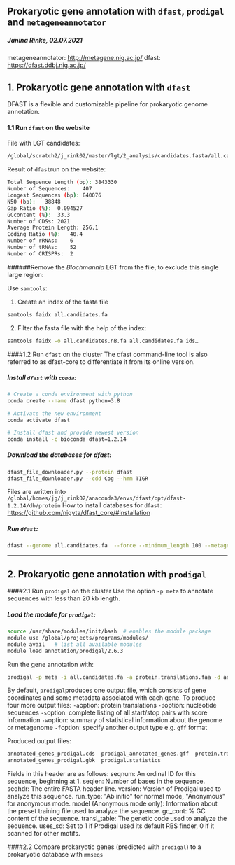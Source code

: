 ## Prokaryotic gene annotation with `dfast`, `prodigal` and `metageneannotator`

##### Janina Rinke, 02.07.2021

metageneannotator: http://metagene.nig.ac.jp/
dfast: https://dfast.ddbj.nig.ac.jp/


## 1. Prokaryotic gene annotation with `dfast`
DFAST is a flexible and customizable pipeline for prokaryotic genome annotation.
#### 1.1 Run `dfast` on the website

File with LGT candidates:
```bash
/global/scratch2/j_rink02/master/lgt/2_analysis/candidates.fasta/all.candidates.fa
```
Result of `dfast`run on the website:
```bash
Total Sequence Length (bp):	3843330
Number of Sequences:	407
Longest Sequences (bp):	840076
N50 (bp):	38848
Gap Ratio (%):	0.094527
GCcontent (%):	33.3
Number of CDSs:	2021
Average Protein Length:	256.1
Coding Ratio (%):	40.4
Number of rRNAs:	6
Number of tRNAs:	52
Number of CRISPRs:	2
```

######Remove the *Blochmannia* LGT from the file, to exclude this single large region:

Use `samtools`:
1. Create an index of the fasta file
```bash
samtools faidx all.candidates.fa
```
2. Filter the fasta file with the help of the index:
```bash
samtools faidx -o all.candidates.nB.fa all.candidates.fa ids…
```

####1.2 Run `dfast` on the cluster
The dfast command-line tool is also referred to as dfast-core to differentiate it from its online version.
##### Install `dfast` with `conda`:
```bash
# Create a conda environment with python
conda create --name dfast python=3.8

# Activate the new environment
conda activate dfast

# Install dfast and provide newest version
conda install -c bioconda dfast=1.2.14
```

##### Download the databases for dfast:
```bash
dfast_file_downloader.py --protein dfast
dfast_file_downloader.py --cdd Cog --hmm TIGR
```
Files are written into `/global/homes/jg/j_rink02/anaconda3/envs/dfast/opt/dfast-1.2.14/db/protein`
How to install databases for `dfast`: https://github.com/nigyta/dfast_core/#installation

##### Run `dfast`:
```bash
dfast --genome all.candidates.fa  --force --minimum_length 100 --metagenome -o /global/scratch2/j_rink02/master/lgt/2_analysis/gene_annotation/dfast
```
-------------------------------------------------------------------------
## 2. Prokaryotic gene annotation with `prodigal`

####2.1 Run `prodigal` on the cluster
Use the option `-p meta` to annotate sequences with less than 20 kb length.

##### Load the module for `prodigal`:
```bash
source /usr/share/modules/init/bash  # enables the module package
module use /global/projects/programs/modules/
module avail   # list all available modules
module load annotation/prodigal/2.6.3
```  

Run the gene annotation with:
```bash
prodigal -p meta -i all.candidates.fa -a protein.translations.faa -d annotated_genes_prodigal.cds -w prodigal.statistics -f gff -o /global/scratch2/j_rink02/master/lgt/2_analysis/gene_annotation/prodigal/prodigal_annotated_genes.gff
```

By default, `prodigal`produces one output file, which consists of gene coordinates and some metadata associated with each gene.
To produce four more output files:
`-a`option: protein translations
`-d`option: nucleotide sequences
`-s`option: complete listing of all start/stop pairs with score information
`-w`option: summary of statistical information about the genome or metagenome
`-f`option: specify another output type e.g. `gff` format

Produced output files:
```bash
annotated_genes_prodigal.cds  prodigal_annotated_genes.gff  protein.translations.faa
annotated_genes_prodigal.gbk  prodigal.statistics
```
Fields in this header are as follows:
seqnum: An ordinal ID for this sequence, beginning at 1.
seqlen: Number of bases in the sequence.
seqhdr: The entire FASTA header line.
version: Version of Prodigal used to analyze this sequence.
run_type: "Ab initio" for normal mode, "Anonymous" for anonymous mode.
model (Anonymous mode only): Information about the preset training file used to analyze the sequence.
gc_cont: % GC content of the sequence.
transl_table: The genetic code used to analyze the sequence.
uses_sd: Set to 1 if Prodigal used its default RBS finder, 0 if it scanned for other motifs.

####2.2 Compare prokaryotic genes (predicted with `prodigal`) to a prokaryotic database with `mmseqs`
